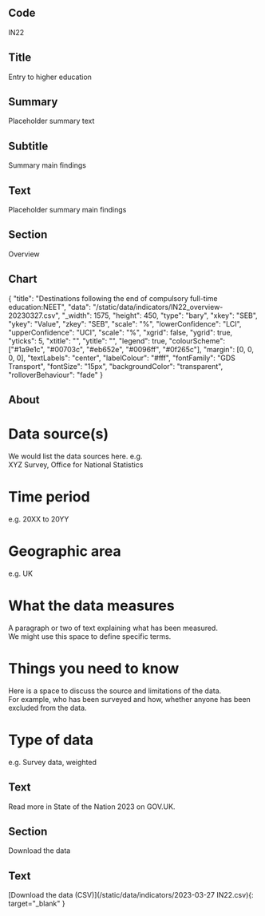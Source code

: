 ## Code
IN22

## Title
Entry to higher education

## Summary
Placeholder summary text

## Subtitle
Summary main findings

## Text
Placeholder summary main findings

## Section
Overview

## Chart
{ "title": "Destinations following the end of compulsory full-time education:NEET", "data": "/static/data/indicators/IN22_overview-20230327.csv", "_width": 1575, "height": 450, "type": "bary", "xkey": "SEB", "ykey": "Value", "zkey": "SEB", "scale": "%", "lowerConfidence": "LCI", "upperConfidence": "UCI", "scale": "%", "xgrid": false, "ygrid": true, "yticks": 5, "xtitle": "", "ytitle": "", "legend": true, "colourScheme": ["#1a9e1c", "#00703c", "#eb652e", "#0096ff", "#0f265c"], "margin": [0, 0, 0, 0], "textLabels": "center", "labelColour": "#fff", "fontFamily": "GDS Transport", "fontSize": "15px", "backgroundColor": "transparent", "rolloverBehaviour": "fade" }

## About
# Data source(s)
We would list the data sources here. e.g.<br>
XYZ Survey, Office for National Statistics

# Time period
e.g. 20XX to 20YY

# Geographic area
e.g. UK

# What the data measures
A paragraph or two of text explaining what has been measured.<br>
We might use this space to define specific terms.

# Things you need to know
Here is a space to discuss the source and limitations of the data.<br>
For example, who has been surveyed and how, whether anyone has been excluded from the data.

# Type of data
e.g. Survey data, weighted

## Text
Read more in State of the Nation 2023 on GOV.UK.

## Section
Download the data

## Text
[Download the data (CSV)](/static/data/indicators/2023-03-27 IN22.csv){: target="_blank" }
